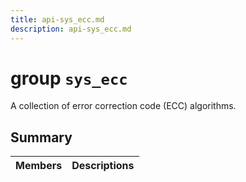 ```yaml
---
title: api-sys_ecc.md
description: api-sys_ecc.md
---
```

# group `sys_ecc` 

A collection of error correction code (ECC) algorithms.

## Summary

 Members                        | Descriptions                                
--------------------------------|---------------------------------------------

